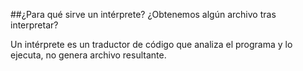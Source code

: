 ##¿Para qué sirve un intérprete? ¿Obtenemos algún archivo tras interpretar?

Un intérprete es un traductor de código que analiza el programa y lo ejecuta, no genera archivo resultante.
